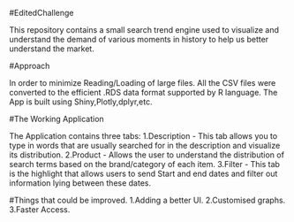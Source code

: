#EditedChallenge

This repository contains a small search trend engine used to visualize and understand the demand
of various moments in history to help us better understand the market.

#Approach

In order to minimize Reading/Loading of large files.
All the CSV files were converted to the efficient .RDS data format supported by R language.
The App is built using Shiny,Plotly,dplyr,etc.

#The Working Application

The Application contains three tabs:
1.Description - This tab allows you to type in words that are usually searched for in the description and visualize its distribution.
2.Product - Allows the user to understand the distribution  of search terms based on the brand/category of each item.
3.Filter - This tab is the highlight that allows users to send Start and end dates and filter out information lying between these dates.

#Things that could be improved.
1.Adding a better UI.
2.Customised graphs.
3.Faster Access.
